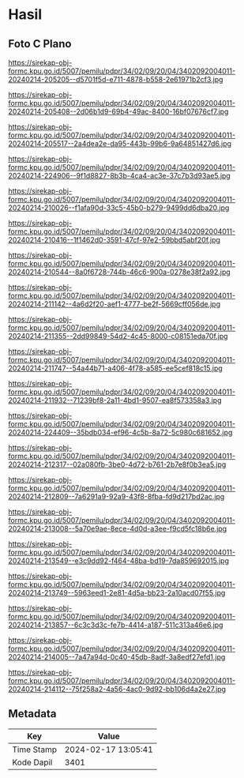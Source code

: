 # Hasil

## Foto C Plano

https://sirekap-obj-formc.kpu.go.id/5007/pemilu/pdpr/34/02/09/20/04/3402092004011-20240214-205205--d5701f5d-e711-4878-b558-2e61971b2cf3.jpg

https://sirekap-obj-formc.kpu.go.id/5007/pemilu/pdpr/34/02/09/20/04/3402092004011-20240214-205408--2d06b1d9-69b4-49ac-8400-16bf07676cf7.jpg

https://sirekap-obj-formc.kpu.go.id/5007/pemilu/pdpr/34/02/09/20/04/3402092004011-20240214-205517--2a4dea2e-da95-443b-99b6-9a64851427d6.jpg

https://sirekap-obj-formc.kpu.go.id/5007/pemilu/pdpr/34/02/09/20/04/3402092004011-20240214-224906--9f1d8827-8b3b-4ca4-ac3e-37c7b3d93ae5.jpg

https://sirekap-obj-formc.kpu.go.id/5007/pemilu/pdpr/34/02/09/20/04/3402092004011-20240214-210026--f1afa90d-33c5-45b0-b279-9499dd6dba20.jpg

https://sirekap-obj-formc.kpu.go.id/5007/pemilu/pdpr/34/02/09/20/04/3402092004011-20240214-210416--1f1462d0-3591-47cf-97e2-59bbd5abf20f.jpg

https://sirekap-obj-formc.kpu.go.id/5007/pemilu/pdpr/34/02/09/20/04/3402092004011-20240214-210544--8a0f6728-744b-46c6-900a-0278e38f2a92.jpg

https://sirekap-obj-formc.kpu.go.id/5007/pemilu/pdpr/34/02/09/20/04/3402092004011-20240214-211142--4a6d2f20-aef1-4777-be2f-5669cff056de.jpg

https://sirekap-obj-formc.kpu.go.id/5007/pemilu/pdpr/34/02/09/20/04/3402092004011-20240214-211355--2dd99849-54d2-4c45-8000-c08151eda70f.jpg

https://sirekap-obj-formc.kpu.go.id/5007/pemilu/pdpr/34/02/09/20/04/3402092004011-20240214-211747--54a44b71-a406-4f78-a585-ee5cef818c15.jpg

https://sirekap-obj-formc.kpu.go.id/5007/pemilu/pdpr/34/02/09/20/04/3402092004011-20240214-211932--71239bf8-2a11-4bd1-9507-ea8f573358a3.jpg

https://sirekap-obj-formc.kpu.go.id/5007/pemilu/pdpr/34/02/09/20/04/3402092004011-20240214-224409--35bdb034-ef96-4c5b-8a72-5c980c681652.jpg

https://sirekap-obj-formc.kpu.go.id/5007/pemilu/pdpr/34/02/09/20/04/3402092004011-20240214-212317--02a080fb-3be0-4d72-b761-2b7e8f0b3ea5.jpg

https://sirekap-obj-formc.kpu.go.id/5007/pemilu/pdpr/34/02/09/20/04/3402092004011-20240214-212809--7a6291a9-92a9-43f8-8fba-fd9d217bd2ac.jpg

https://sirekap-obj-formc.kpu.go.id/5007/pemilu/pdpr/34/02/09/20/04/3402092004011-20240214-213008--5a70e9ae-8ece-4d0d-a3ee-f9cd5fc18b6e.jpg

https://sirekap-obj-formc.kpu.go.id/5007/pemilu/pdpr/34/02/09/20/04/3402092004011-20240214-213549--e3c9dd92-f464-48ba-bd19-7da859692015.jpg

https://sirekap-obj-formc.kpu.go.id/5007/pemilu/pdpr/34/02/09/20/04/3402092004011-20240214-213749--5963eed1-2e81-4d5a-bb23-2a10acd07f55.jpg

https://sirekap-obj-formc.kpu.go.id/5007/pemilu/pdpr/34/02/09/20/04/3402092004011-20240214-213857--6c3c3d3c-fe7b-4414-a187-511c313a46e6.jpg

https://sirekap-obj-formc.kpu.go.id/5007/pemilu/pdpr/34/02/09/20/04/3402092004011-20240214-214005--7a47a94d-0c40-45db-8adf-3a8edf27efd1.jpg

https://sirekap-obj-formc.kpu.go.id/5007/pemilu/pdpr/34/02/09/20/04/3402092004011-20240214-214112--75f258a2-4a56-4ac0-9d92-bb106d4a2e27.jpg


## Metadata

| Key        | Value               |
| ---------- | ------------------- |
| Time Stamp | 2024-02-17 13:05:41 |
| Kode Dapil | 3401                |



